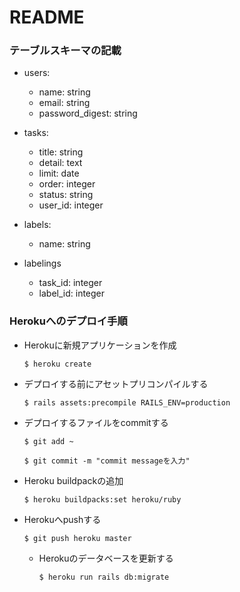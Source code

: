 # README

### テーブルスキーマの記載

- users:  
  - name: string  
  - email: string
  - password_digest: string

- tasks:  
  - title: string  
  - detail: text
  - limit: date
  - order: integer  
  - status: string  
  - user_id: integer     

- labels:
  - name: string  

- labelings
  - task_id: integer  
  - label_id: integer

### Herokuへのデプロイ手順

- Herokuに新規アプリケーションを作成

    `$ heroku create`

- デプロイする前にアセットプリコンパイルする

    `$ rails assets:precompile RAILS_ENV=production`

- デプロイするファイルをcommitする

  `$ git add ~ `

  `$ git commit -m "commit messageを入力"`

- Heroku buildpackの追加

  `$ heroku buildpacks:set heroku/ruby`

- Herokuへpushする

  `$ git push heroku master`

  - Herokuのデータベースを更新する

    `$ heroku run rails db:migrate`
